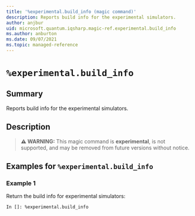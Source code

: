```yaml
---
title: '%experimental.build_info (magic command)'
description: Reports build info for the experimental simulators.
author: anjbur
uid: microsoft.quantum.iqsharp.magic-ref.experimental.build_info
ms.author: anburton
ms.date: 09/07/2021
ms.topic: managed-reference
---
```


<!--
    NB: This file has been automatically generated from Microsoft.Quantum.IQSharp.Kernel.dll,
        please do not manually edit it.

    [DEBUG] JSON source:
        {"Name": "%experimental.build_info", "Documentation": {"Summary": "Reports build info for the experimental simulators.", "Full": null, "Description": "\r\n> **\u26a0 WARNING:** This magic command is **experimental**,\r\n> is not supported, and may be removed from future versions without notice.\r\n                ", "Remarks": null, "Examples": ["\r\nReturn the build info for experimental simulators:\r\n```\r\nIn []: %experimental.build_info\r\n```\r\n                    "], "SeeAlso": null}, "AssemblyName": "Microsoft.Quantum.IQSharp.Kernel"}
-->

# `%experimental.build_info`

## Summary

Reports build info for the experimental simulators.

## Description

> **⚠ WARNING:** This magic command is **experimental**,
> is not supported, and may be removed from future versions without notice.

## Examples for `%experimental.build_info`

### Example 1

Return the build info for experimental simulators:
```
In []: %experimental.build_info
```
